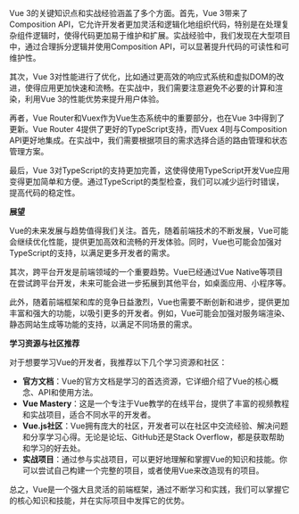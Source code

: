Vue 3的关键知识点和实战经验涵盖了多个方面。首先，Vue 3带来了Composition API，它允许开发者更加灵活和逻辑化地组织代码，特别是在处理复杂组件逻辑时，使得代码更加易于维护和扩展。实战经验中，我们发现在大型项目中，通过合理拆分逻辑并使用Composition API，可以显著提升代码的可读性和可维护性。

其次，Vue 3对性能进行了优化，比如通过更高效的响应式系统和虚拟DOM的改进，使得应用更加快速和流畅。在实战中，我们需要注意避免不必要的计算和渲染，利用Vue 3的性能优势来提升用户体验。

再者，Vue Router和Vuex作为Vue生态系统中的重要部分，也在Vue 3中得到了更新。Vue Router 4提供了更好的TypeScript支持，而Vuex 4则与Composition API更好地集成。在实战中，我们需要根据项目的需求选择合适的路由管理和状态管理方案。

最后，Vue 3对TypeScript的支持更加完善，这使得使用TypeScript开发Vue应用变得更加简单和方便。通过TypeScript的类型检查，我们可以减少运行时错误，提高代码的稳定性。

**展望**

Vue的未来发展与趋势值得我们关注。首先，随着前端技术的不断发展，Vue可能会继续优化性能，提供更加高效和流畅的开发体验。同时，Vue也可能会加强对TypeScript的支持，以满足更多开发者的需求。

其次，跨平台开发是前端领域的一个重要趋势。Vue已经通过Vue Native等项目在尝试跨平台开发，未来可能会进一步拓展到其他平台，如桌面应用、小程序等。

此外，随着前端框架和库的竞争日益激烈，Vue也需要不断创新和进步，提供更加丰富和强大的功能，以吸引更多的开发者。例如，Vue可能会加强对服务端渲染、静态网站生成等功能的支持，以满足不同场景的需求。

**学习资源与社区推荐**

对于想要学习Vue的开发者，我推荐以下几个学习资源和社区：

* **官方文档**：Vue的官方文档是学习的首选资源，它详细介绍了Vue的核心概念、API和使用方法。
* **Vue Mastery**：这是一个专注于Vue教学的在线平台，提供了丰富的视频教程和实战项目，适合不同水平的开发者。
* **Vue.js社区**：Vue拥有庞大的社区，开发者可以在社区中交流经验、解决问题和分享学习心得。无论是论坛、GitHub还是Stack Overflow，都是获取帮助和学习的好去处。
* **实战项目**：通过参与实战项目，可以更好地理解和掌握Vue的知识和技能。你可以尝试自己构建一个完整的项目，或者使用Vue来改造现有的项目。

总之，Vue是一个强大且灵活的前端框架，通过不断学习和实践，我们可以掌握它的核心知识和技能，并在实际项目中发挥它的优势。
